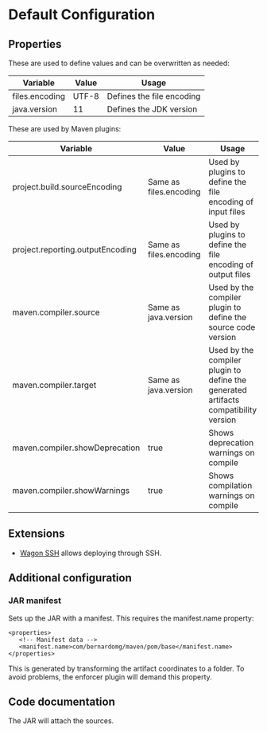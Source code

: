 # Default Configuration

## Properties

These are used to define values and can be overwritten as needed:

|Variable|Value|Usage|
|---|---|---|
|files.encoding|UTF-8|Defines the file encoding|
|java.version|11|Defines the JDK version|

These are used by Maven plugins:

|Variable|Value|Usage|
|---|---|---|
|project.build.sourceEncoding|Same as files.encoding|Used by plugins to define the file encoding of input files|
|project.reporting.outputEncoding|Same as files.encoding|Used by plugins to define the file encoding of output files|
|maven.compiler.source|Same as java.version|Used by the compiler plugin to define the source code version|
|maven.compiler.target|Same as java.version|Used by the compiler plugin to define the generated artifacts compatibility version|
|maven.compiler.showDeprecation|true|Shows deprecation warnings on compile|
|maven.compiler.showWarnings|true|Shows compilation warnings on compile|

## Extensions

- [Wagon SSH][wagon_ssh] allows deploying through SSH.

## Additional configuration

### JAR manifest

Sets up the JAR with a manifest. This requires the manifest.name property:

```
<properties>
   <!-- Manifest data -->
   <manifest.name>com/bernardomg/maven/pom/base</manifest.name>
</properties>
```

This is generated by transforming the artifact coordinates to a folder. To avoid problems, the enforcer plugin will demand this property.

## Code documentation

The JAR will attach the sources.

[wagon_ssh]: http://maven.apache.org/wagon/wagon-providers/wagon-ssh/
